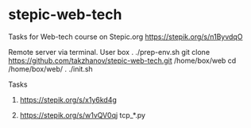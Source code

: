 # stepic-web-tech
Tasks for Web-tech course on Stepic.org https://stepik.org/s/n1ByvdqO

Remote server via terminal. User box
    . ./prep-env.sh
    git clone https://github.com/takzhanov/stepic-web-tech.git /home/box/web
    cd /home/box/web/
    . ./init.sh

Tasks
1) https://stepik.org/s/x1y6kd4g
    
2) https://stepik.org/s/w1vQV0qj
    tcp_*.py
